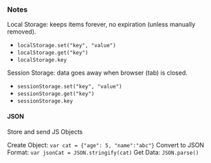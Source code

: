 ### Notes

Local Storage: keeps items forever, no expiration (unless manually removed).

- `localStorage.set("key", "value")`
- `localStorage.get("key")`
- `localStorage.key`

Session Storage: data goes away when browser (tab) is closed.

- `sessionStorage.set("key", "value")`
- `sessionStorage.get("key")`
- `sessionStorage.key`

#### JSON

Store and send JS Objects

Create Object: `var cat = {"age": 5, "name":"abc"}`
Convert to JSON Format: `var jsonCat = JSON.stringify(cat)`
Get Data: `JSON.parse()`
